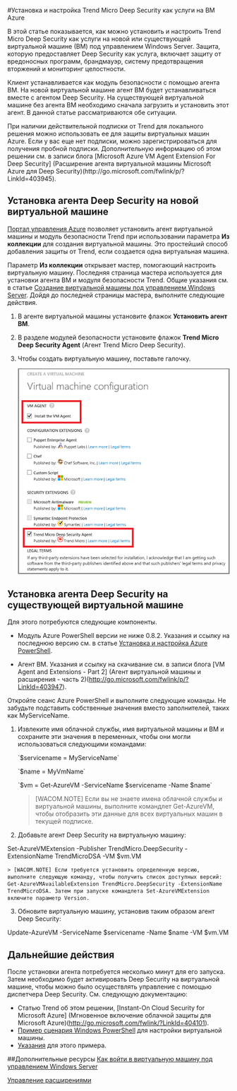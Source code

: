 ﻿<properties title="How to install and configure Trend on an Azure VM" pageTitle="Как установить и настроить Trend Micro Deep Security как услугу на виртуальную машину Azure" description="Описывается, как устанавливать и настраивать модуль безопасности Trend Micro на виртуальной машине Azure" metaKeywords="" services="virtual machines" solutions="" documentationCenter="" authors="kathydav" manager="timlt" videoId="" scriptId="" />

<tags ms.service="virtual-machines" ms.workload="infrastructure-services" ms.tgt_pltfrm="vm-multiple" ms.devlang="na" ms.topic="article" ms.date="09/24/2014" ms.author="kathydav" />

#Установка и настройка Trend Micro Deep Security как услуги на ВМ Azure

<p> В этой статье показывается, как можно установить и настроить Trend Micro Deep Security как услуги на новой или существующей виртуальной машине (ВМ) под управлением Windows Server. Защита, которую предоставляет Deep Security как услуга, включает защиту от вредоносных программ, брандмауэр, систему предотвращения вторжений и мониторинг целостности. 

<p>Клиент устанавливается как модуль безопасности с помощью агента ВМ. На новой виртуальной машине агент ВМ будет устанавливаться вместе с агентом Deep Security. На существующей виртуальной машине без агента ВМ необходимо сначала загрузить и установить этот агент. В данной статье рассматриваются обе ситуации.

<p> При наличии действительной подписки от Trend для локального решения можно использовать ее для защиты виртуальных машин Azure. Если у вас еще нет подписки, можно зарегистрироваться для получения пробной подписки. Дополнительную информацию об этом решении см. в записи блога [Microsoft Azure VM Agent Extension For Deep Security] (Расширение агента виртуальной машины Microsoft Azure для Deep Security)(http://go.microsoft.com/fwlink/p/?LinkId=403945).

## Установка агента Deep Security на новой виртуальной машине

[Портал управления Azure](http://manage.windowsazure.com) позволяет установить агент виртуальной машины и модуль безопасности Trend при использовании параметра **Из коллекции** для создания виртуальной машины. Это простейший способ добавления защиты от Trend, если создается одна виртуальная машина.

Параметр **Из коллекции** открывает мастер, помогающий настроить виртуальную машину. Последняя страница мастера используется для установки агента ВМ и модуля безопасности Trend. Общие указания см. в статье [Создание виртуальной машины под управлением Windows Server](http://go.microsoft.com/fwlink/p/?LinkId=403943). Дойдя до последней страницы мастера, выполните следующие действия.

1.	В агенте виртуальной машины установите флажок **Установить агент ВМ**.

2.	В разделе модулей безопасности установите флажок **Trend Micro Deep Security Agent** (Агент Trend Micro Deep Security).

3.	Чтобы создать виртуальную машину, поставьте галочку.

	![Install the VM Agent and the Deep Security Agent](./media/virtual-machines-install-trend/InstallVMAgentandTrend.png)

## Установка агента Deep Security на существующей виртуальной машине

Для этого потребуются следующие компоненты.

- Модуль Azure PowerShell версии не ниже 0.8.2. Указания и ссылку на последнюю версию см. в статье [Установка и настройка Azure PowerShell](http://go.microsoft.com/fwlink/p/?LinkId=320552).  

- Агент ВМ. Указания и ссылку на скачивание см. в записи блога [VM Agent and Extensions - Part 2] (Агент виртуальной машины и расширения - часть 2)(http://go.microsoft.com/fwlink/p/?LinkId=403947).

Откройте сеанс Azure PowerShell и выполните следующие команды. Не забудьте подставить собственные значения вместо заполнителей, таких как MyServiceName.

1.	Извлеките имя облачной службы, имя виртуальной машины и ВМ и сохраните эти значения в переменных, чтобы они могли использоваться следующими командами:
	<p>`$servicename = MyServiceName`
	<p>`$name = MyVmName`
	<p>`$vm = Get-AzureVM -ServiceName $servicename -Name $name`

	> [WACOM.NOTE] Если вы не знаете имена облачной службы и виртуальной машины, выполните командлет Get-AzureVM, чтобы отобразить эти данные для всех виртуальных машин в текущей подписке.

2.	Добавьте агент Deep Security на виртуальную машину:
<p> Set-AzureVMExtension -Publisher TrendMicro.DeepSecurity -ExtensionName TrendMicroDSA -VM $vm.VM

	> [WACOM.NOTE] Если требуется установить определенную версию, выполните следующую команду, чтобы получить список доступных версий: Get-AzureVMAvailableExtension TrendMicro.DeepSecurity -ExtensionName TrendMicroDSA. Затем при запуске командлета Set-AzureVMExtension включите параметр Version.

3.	Обновите виртуальную машину, установив таким образом агент Deep Security:
<p> Update-AzureVM -ServiceName $servicename -Name $name -VM $vm.VM


## Дальнейшие действия
После установки агента потребуется несколько минут для его запуска. Затем необходимо будет активировать Deep Security на виртуальной машине, чтобы можно было осуществлять управление с помощью диспетчера Deep Security. См. следующую документацию:

- Статью Trend об этом решении, [Instant-On Cloud Security for Microsoft Azure] (Мгновенное включение облачной защиты для Microsoft Azure)(http://go.microsoft.com/fwlink/?LinkId=404101).
- [Пример сценария Windows PowerShell](http://go.microsoft.com/fwlink/?LinkId=404100) для настройки виртуальной машины.
- [Указания](http://go.microsoft.com/fwlink/?LinkId=404099)  для этого примера.




##Дополнительные ресурсы
[Как войти в виртуальную машину под управлением Windows Server]

[Управление расширениями]


<!--Link references-->
[Как войти в виртуальную машину под управлением Windows Server]: ../virtual-machines-log-on-windows-server/
[Управление расширениями]: http://go.microsoft.com/fwlink/p/?linkid=390493&clcid=0x409



<!--HONumber=35.1-->

